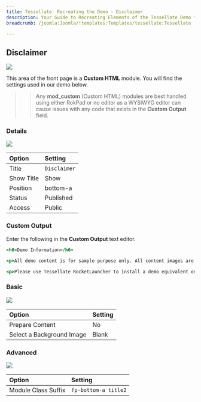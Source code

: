 ```yaml
---
title: Tessellate: Recreating the Demo - Disclaimer
description: Your Guide to Recreating Elements of the Tessellate Demo for Joomla
breadcrumb: /joomla:Joomla/!templates:Templates/tessellate:Tessellate

---
```


Disclaimer
-----

![][demo]

This area of the front page is a **Custom HTML** module. You will find the settings used in our demo below.

>> Any **mod_custom** (Custom HTML) modules are best handled using either RokPad or no editor as a WYSIWYG editor can cause issues with any code that exists in the **Custom Output** field.

### Details

![][demo2]

| Option      | Setting      |
| :---------- | :----------  |
| Title       | `Disclaimer` |
| Show Title  | Show         |
| Position    | bottom-a     |
| Status      | Published    |
| Access      | Public       |

### Custom Output

Enter the following in the **Custom Output** text editor.

~~~ .html
<h6>Demo Information</h6>

<p>All demo content is for sample purpose only. All content images are freely available from <a href="http://unsplash.com/">Unsplash</a>.</p>

<p>Please use Tessellate RocketLauncher to install a demo equivalent onto your site.</p>
~~~

### Basic

![][demo3]

| Option                    | Setting     |
| :----------               | :---------- |
| Prepare Content           | No          |
| Select a Background Image | Blank       |

### Advanced

![][demo4]

| Option              | Setting              |
| :----------         | :----------          |
| Module Class Suffix | `fp-bottom-a title2` |

[demo]: assets/demo_17.jpeg
[demo2]: assets/demo_17a.jpeg
[demo3]: assets/demo_17b.jpeg
[demo4]: assets/demo_17c.jpeg
